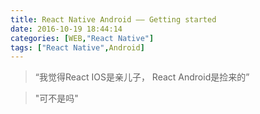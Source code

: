 ```yaml
---
title: React Native Android —— Getting started
date: 2016-10-19 18:44:14
categories: [WEB,"React Native"]
tags: ["React Native",Android]
---
```


> “我觉得React IOS是亲儿子， React Android是捡来的”  

> "可不是吗"  

<!-- more -->
